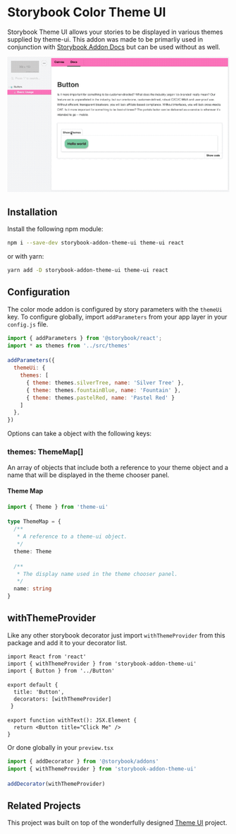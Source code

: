 # Storybook Color Theme UI 

Storybook Theme UI allows your stories to be displayed in various themes supplied by theme-ui. This addon was made 
to be primarliy used in conjunction with [Storybook Addon Docs](https://www.npmjs.com/package/@storybook/addon-docs) but can be used without as well.

![Docs Example](./media/docs-example.gif)

## Installation

Install the following npm module:

```sh
npm i --save-dev storybook-addon-theme-ui theme-ui react
```

or with yarn:

```sh
yarn add -D storybook-addon-theme-ui theme-ui react
```

## Configuration

The color mode addon is configured by story parameters with the `themeUi` key. To configure globally, import `addParameters` from your app layer in your `config.js` file.

```js
import { addParameters } from '@storybook/react';
import * as themes from '../src/themes'

addParameters({
  themeUi: {
    themes: [
      { theme: themes.silverTree, name: 'Silver Tree' },
      { theme: themes.fountainBlue, name: 'Fountain' },
      { theme: themes.pastelRed, name: 'Pastel Red' }
    ]
  },
})
```

Options can take a object with the following keys:

### themes: ThemeMap[] 

An array of objects that include both a reference to your theme object and a name that will be displayed in 
the theme chooser panel. 

#### Theme Map 

```ts
import { Theme } from 'theme-ui'

type ThemeMap = {
  /**
   * A reference to a theme-ui object.
   */
  theme: Theme 

  /**
   * The display name used in the theme chooser panel.
   */
  name: string
}
```

## withThemeProvider 

Like any other storybook decorator just import `withThemeProvider` from this package and add it to your 
decorator list. 

```tsx
import React from 'react'
import { withThemeProvider } from 'storybook-addon-theme-ui'
import { Button } from '../Button'

export default {
  title: 'Button', 
  decorators: [withThemeProvider]
 }

export function withText(): JSX.Element {
  return <Button title="Click Me" />
}
```

Or done globally in your `preview.tsx`

```ts
import { addDecorator } from '@storybook/addons'
import { withThemeProvider } from 'storybook-addon-theme-ui'

addDecorator(withThemeProvider)
```

## Related Projects

This project was built on top of the wonderfully designed [Theme UI](https://theme-ui.com) project.
